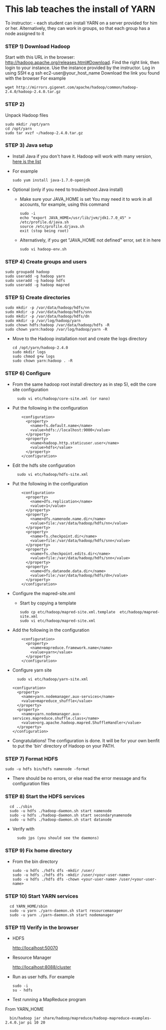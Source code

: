 # This lab teaches the install of YARN

To instructor:
    - each student can install YARN on a server provided for him or her. Alternatively, they can work in groups, so that each group has a node assigned to it

### STEP 1)  Download Hadoop

  Start with this URL in the browser: http://hadoop.apache.org/releases.html#Download. Find the right link, then login to your instance.
  Use the instance provided by the instructor. Log in using SSH
  e.g
    ssh ec2-user@your_host_name
    Download the link you found with the browser
    For example 
    
    wget http://mirrors.gigenet.com/apache/hadoop/common/hadoop-2.4.0/hadoop-2.4.0.tar.gz

### STEP 2) 
  
  Unpack Hadoop files
  
    sudo mkdir /opt/yarn
    cd /opt/yarn
    sudo tar xvzf ~/hadoop-2.4.0.tar.gz

### STEP 3) Java setup

* Install Java if you don't have it. Hadoop will work with many version, 
[here is the list](http://wiki.apache.org/hadoop/HadoopJavaVersions)
* For example

      sudo yum install java-1.7.0-openjdk

* Optional (only if you need to troubleshoot Java install) 

    * Make sure your JAVA_HOME is set
      You may need it to work in all accounts, for example, using this command
      
          sudo -i
          echo "export JAVA_HOME=/usr/lib/jvm/jdk1.7.0_45" > /etc/profile.d/java.sh
          source /etc/profile.d/java.sh
          exit (stop being root)
          
     * Alternatively, if you get "JAVA_HOME not defined" error, set it in here
      
           sudo vi hadoop-env.sh 

### STEP 4) Create groups and users

    sudo groupadd hadoop
    sudo useradd -g hadoop yarn
    sudo useradd -g hadoop hdfs
    sudo useradd -g hadoop mapred

### STEP 5) Create directories

    sudo mkdir -p /var/data/hadoop/hdfs/nn
    sudo mkdir -p /var/data/hadoop/hdfs/snn
    sudo mkdir -p /var/data/hadoop/hdfs/dn
    sudo mkdir -p /var/log/hadoop/yarn
    sudo chown hdfs:hadoop /var/data/hadoop/hdfs -R
    sudo chown yarn:hadoop /var/log/hadoop/yarn -R  

* Move to the Hadoop installation root and create the logs directory
  
      cd /opt/yarn/hadoop-2.4.0
      sudo mkdir logs
      sudo chmod g+w logs
      sudo chown yarn:hadoop . -R

### STEP 6) Configure

* From the same hadoop root install directory as in step 5), edit the core site configuration
  
        sudo vi etc/hadoop/core-site.xml (or nano)

* Put the following in the configuration

          <configuration>
            <property>
              <name>fs.default.name</name>
              <value>hdfs://localhost:9000</value>
            </property>
            <property>
              <name>hadoop.http.staticuser.user</name>
              <value>hdfs</value>
            </property>
          </configuration>

* Edit the hdfs site configuration
  
        sudo vi etc/hadoop/hdfs-site.xml

* Put the following in the configuration

          <configuration>
            <property>
              <name>dfs.replication</name>
              <value>1</value>
            </property>
            <property>
              <name>dfs.namenode.name.dir</name>
              <value>file:/var/data/hadoop/hdfs/nn</value>
            </property>
            <property>
              <name>fs.checkpoint.dir</name>
              <value>file:/var/data/hadoop/hdfs/snn</value>
            </property>
            <property>
              <name>fs.checkpoint.edits.dir</name>
              <value>file:/var/data/hadoop/hdfs/snn</value>
            </property>
            <property>
              <name>dfs.datanode.data.dir</name>
              <value>file:/var/data/hadoop/hdfs/dn</value>
            </property>
          </configuration>

* Configure the mapred-site.xml
   * Start by copying a template
  
         sudo cp etc/hadoop/mapred-site.xml.template  etc/hadoop/mapred-site.xml
         sudo vi etc/hadoop/mapred-site.xml

* Add the following in the configuration

          <configuration>
            <property>
              <name>mapreduce.framework.name</name>
              <value>yarn</value>
            </property>
          </configuration>

* Configure yarn site

        sudo vi etc/hadoop/yarn-site.xml

      <configuration>
        <property>
          <name>yarn.nodemanager.aux-services</name>
          <value>mapreduce_shuffle</value>
        </property>
        <property>
          <name>yarn.nodemanager.aux-services.mapreduce.shuffle.class</name>
          <value>org.apache.hadoop.mapred.ShuffleHandler</value>
        </property>
      </configuration>


* Congratulations! The configuration is done. It will be for your own benfit to put the 'bin' directory of Hadoop on your PATH.

### STEP 7) Format HDFS

    sudo -u hdfs bin/hdfs namenode -format

* There should be no errors, or else read the error message and fix configuration files

### STEP 8) Start the HDFS services

      cd ../sbin
      sudo -u hdfs ./hadoop-daemon.sh start namenode
      sudo -u hdfs ./hadoop-daemon.sh start secondarynamenode
      sudo -u hdfs ./hadoop-daemon.sh start datanode

* Verify with
  
        sudo jps (you should see the daemons)

### STEP 9) Fix home directory

* From the bin directory

      sudo -u hdfs ./hdfs dfs -mkdir /user/
      sudo -u hdfs ./hdfs dfs -mkdir /user/<your-user-name>
      sudo -u hdfs ./hdfs dfs -chown <your-user-name> /user/<your-user-name>

### STEP 10) Start YARN services

      cd YARN_HOME/sbin
      sudo -u yarn ./yarn-daemon.sh start resourcemanager
      sudo -u yarn ./yarn-daemon.sh start nodemanager

### STEP 11) Verify in the browser

* HDFS

  [http://localhost:50070](http://localhost:50070)

* Resource Manager

  [http://localhost:8088/cluster](http://localhost:8088/cluster)

* Run as user hdfs. For example 
  
      sudo -i
      su - hdfs

* Test running a MapReduce program

From YARN_HOME

      bin/hadoop jar share/hadoop/mapreduce/hadoop-mapreduce-examples-2.4.0.jar pi 10 20
